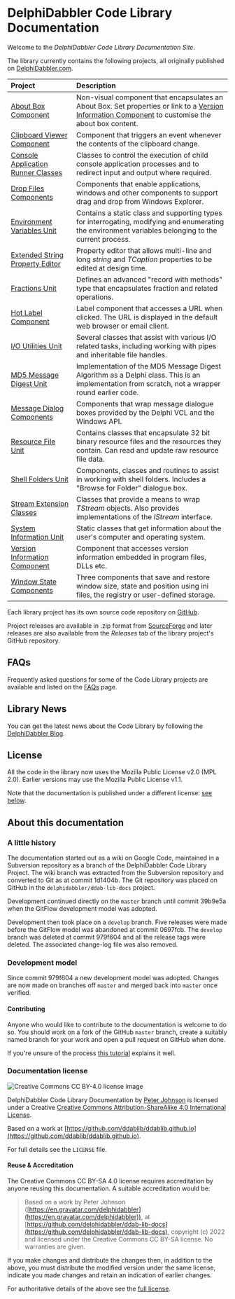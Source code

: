 # DelphiDabbler Code Library Documentation

Welcome to the _DelphiDabbler Code Library Documentation Site_.

The library currently contains the following projects, all originally published on [DelphiDabbler.com](https://delphidabbler.com/codelib).

| **Project** | **Description** |
|:------------|:----------------|
| [About Box Component](./Docs/AboutBox.md) | Non-visual component that encapsulates an About Box. Set properties or link to a [Version Information Component](./Docs/VerInfo.md) to customise the about box content. |
| [Clipboard Viewer Component](./CBView/index.md) | Component that triggers an event whenever the contents of the clipboard change. |
| [Console Application Runner Classes](./Docs/ConsoleApp.md) | Classes to control the execution of child console application processes and to redirect input and output where required. |
| [Drop Files Components](./Docs/DropFilesComponents.md) | Components that enable applications, windows and other components to support drag and drop from Windows Explorer. |
| [Environment Variables Unit](./EnvVars/index.md) | Contains a static class and supporting types for interrogating, modifying and enumerating the environment variables belonging to the current process. |
| [Extended String Property Editor](./Docs/StringPE.md) | Property editor that allows multi-line and long _string_ and _TCaption_ properties to be edited at design time. |
| [Fractions Unit](./Docs/Fractions.md) | Defines an advanced "record with methods" type that encapsulates fraction and related operations. |
| [Hot Label Component](./HotLabel/index.md) | Label component that accesses a URL when clicked. The URL is displayed in the default web browser or email client. |
| [I/O Utilities Unit](./Docs/IOUtils.md) | Several classes that assist with various I/O related tasks, including working with pipes and inheritable file handles. |
| [MD5 Message Digest Unit](./Docs/MD5.md) | Implementation of the MD5 Message Digest Algorithm as a Delphi class. This is an implementation from scratch, not a wrapper round earlier code. |
| [Message Dialog Components](./Docs/MessageDialogComponents.md) | Components that wrap message dialogue boxes provided by the Delphi VCL and the Windows API. |
| [Resource File Unit](./ResFile/index.md) | Contains classes that encapsulate 32 bit binary resource files and the resources they contain. Can read and update raw resource file data. |
| [Shell Folders Unit](./Docs/ShellFoldersUnit.md) | Components, classes and routines to assist in working with shell folders. Includes a "Browse for Folder" dialogue box. |
| [Stream Extension Classes](./Docs/Streams.md) | Classes that provide a means to wrap _TStream_ objects. Also provides implementations of the _IStream_ interface. |
| [System Information Unit](./SysInfo/index.md/) | Static classes that get information about the user's computer and operating system.  |
| [Version Information Component](./Docs/VerInfo.md) | Component that accesses version information embedded in program files, DLLs etc. |
| [Window State Components](./Docs/WindowStateComponents.md) | Three components that save and restore window size, state and position using ini files, the registry or user-defined storage. |

Each library project has its own source code repository on [GitHub](https://github.com/ddablib).

Project releases are available in .zip format from [SourceForge](https://sourceforge.net/projects/ddablib/files/) and later releases are also available from the _Releases_ tab of the library project's GitHub repository.

## FAQs

Frequently asked questions for some of the Code Library projects are available and listed on the [FAQs](FAQs/FAQs.md) page.

## Library News

You can get the latest news about the Code Library by following the [DelphiDabbler Blog](https://delphidabbler.blogspot.com/).

## License

All the code in the library now uses the Mozilla Public License v2.0 (MPL 2.0). Earlier versions may use the Mozilla Public License v1.1.

Note that the documentation is published under a different license: [see below](#documentation-license).

## About this documentation

### A little history

The documentation started out as a wiki on Google Code, maintained in a Subversion repository as a branch of the DelphiDabbler Code Library Project. The wiki branch was extracted from the Subversion repository and converted to Git as at commit 1d1404b. The Git repository was placed on GitHub in the `delphidabbler/ddab-lib-docs` project.

Development continued directly on the `master` branch until commit 39b9e5a when the GitFlow development model was adopted.

Development then took place on a `develop` branch. Five releases were made before the GitFlow model was abandoned at commit 0697fcb. The `develop` branch was deleted at commit 979f604 and all the release tags were deleted. The associated change-log file was also removed.

### Development model

Since commit 979f604 a new development model was adopted. Changes are now made on branches off `master` and merged back into `master` once verified.

#### Contributing

Anyone who would like to contribute to the documentation is welcome to do so. You should work on a fork of the GitHub `master` branch, create a suitably named branch for your work and open a pull request on GitHub when done.

If you're unsure of the process [this tutorial](https://opensource.com/article/19/7/create-pull-request-github) explains it well.

### Documentation license

![Creative Commons CC BY-4.0 license image](https://i.creativecommons.org/l/by-sa/4.0/88x31.png)

DelphiDabbler Code Library Documentation by [Peter Johnson](https://en.gravatar.com/delphidabbler) is licensed under a Creative [Creative Commons Attribution-ShareAlike 4.0 International License](http://creativecommons.org/licenses/by-sa/4.0/).

Based on a work at [https://github.com/ddablib/ddablib.github.io](https://github.com/ddablib/ddablib.github.io).

For full details see the `LICENSE` file.

#### Reuse & Accreditation

The Creative Commons CC BY-SA 4.0 license requires accreditation by anyone reusing this documentation.  A suitable accreditation would be:

> Based on a work by Peter Johnson ([https://en.gravatar.com/delphidabbler](https://en.gravatar.com/delphidabbler)), at [https://github.com/delphidabbler/ddab-lib-docs](https://github.com/delphidabbler/ddab-lib-docs), copyright (c) 2022 and licensed under the Creative Commons CC BY-SA license. No warranties are given.

If you make changes and distribute the changes then, in addition to the above, you must distribute the modified version under the same license, indicate you made changes and retain an indication of earlier changes.

For authoritative details of the above see the [full license](https://creativecommons.org/licenses/by-sa/4.0/legalcode).
